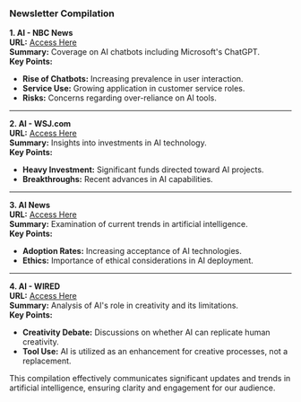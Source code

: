 ### Newsletter Compilation

**1. AI - NBC News**  
**URL:** [Access Here](https://www.nbcnews.com/artificial-intelligence)  
**Summary:** Coverage on AI chatbots including Microsoft's ChatGPT.  
**Key Points:**  
- **Rise of Chatbots:** Increasing prevalence in user interaction.  
- **Service Use:** Growing application in customer service roles.  
- **Risks:** Concerns regarding over-reliance on AI tools.  

---

**2. AI - WSJ.com**  
**URL:** [Access Here](https://www.wsj.com/tech/ai)  
**Summary:** Insights into investments in AI technology.  
**Key Points:**  
- **Heavy Investment:** Significant funds directed toward AI projects.  
- **Breakthroughs:** Recent advances in AI capabilities.  

---

**3. AI News**  
**URL:** [Access Here](https://www.artificialintelligence-news.com/)  
**Summary:** Examination of current trends in artificial intelligence.  
**Key Points:**  
- **Adoption Rates:** Increasing acceptance of AI technologies.  
- **Ethics:** Importance of ethical considerations in AI deployment.  

---

**4. AI - WIRED**  
**URL:** [Access Here](https://www.wired.com/tag/artificial-intelligence/)  
**Summary:** Analysis of AI's role in creativity and its limitations.  
**Key Points:**  
- **Creativity Debate:** Discussions on whether AI can replicate human creativity.  
- **Tool Use:** AI is utilized as an enhancement for creative processes, not a replacement.  

This compilation effectively communicates significant updates and trends in artificial intelligence, ensuring clarity and engagement for our audience.